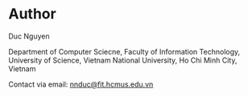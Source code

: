 # Author
Duc Nguyen

Department of Computer Sciecne, Faculty of Information Technology, University of Science, Vietnam National University, Ho Chi Minh City, Vietnam

Contact via email: nnduc@fit.hcmus.edu.vn

